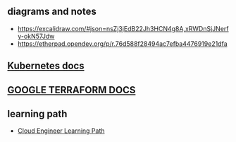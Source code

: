
## diagrams and notes  
- https://excalidraw.com/#json=nsZj3jEdB22Jh3HCN4g8A,xRWDnSjJNerfy-okN57Jdw
- https://etherpad.opendev.org/p/r.76d588f28494ac7efba4476919e21dfa
## [Kubernetes docs](https://kubernetes.io/docs/) 
## [GOOGLE TERRAFORM DOCS](https://cloud.google.com/docs/terraform/iac-overview)
## learning path
- [Cloud Engineer Learning Path](https://www.cloudskillsboost.google/paths/11)
